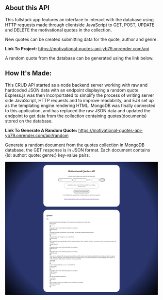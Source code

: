 ## About this API
This fullstack app features an interface to interact with the database using HTTP requests made through clientside JavaScript to GET, POST, UPDATE and DELETE the motivational quotes in the collection.

New quotes can be created submitting data for the quote, author and genre.

 **Link To Project:** https://motivational-quotes-api-yb79.onrender.com/api

 A random quote from the  database can be generated using the link below.

## How It's Made: 
This CRUD API started as a node backend server working with raw and hardcoded JSON data with an endpoint displaying a random quote. Express.js was then incorportated to  simplify the process of writing server side JavaScript, HTTP requests and to improve readability, and EJS set up as the templating engine rendering HTML. MongoDB was finally connected to this application, and has replaced the raw JSON data and updated the endpoint to get data from the collection containing quotes(documents) stored on the database. 

**Link To Generate A Random Quote:** https://motivational-quotes-api-yb79.onrender.com/api/random

Generate a random document from the quotes collection in MongoDB database, the GET response is in JSON format. Each document contains {id: author: quote: genre:} key-value pairs.

![Screen capture](/public/screencapture-motivational-quotes-api.png)